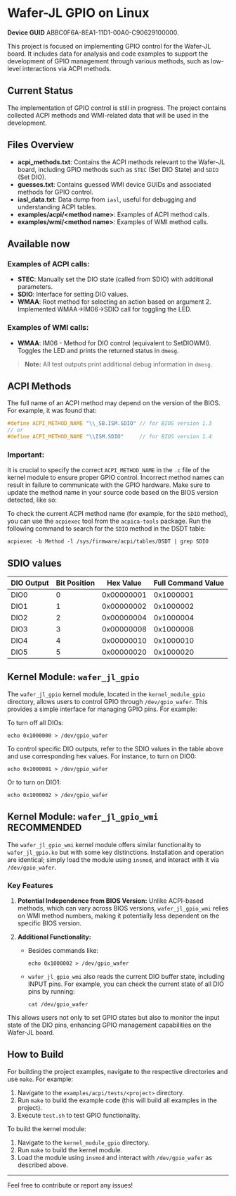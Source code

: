 # Wafer-JL GPIO on Linux
**Device GUID** ABBC0F6A-8EA1-11D1-00A0-C90629100000.

This project is focused on implementing GPIO control for the Wafer-JL board. It includes data for analysis and code examples to support the development of GPIO management through various methods, such as low-level interactions via ACPI methods.

## Current Status

The implementation of GPIO control is still in progress. The project contains collected ACPI methods and WMI-related data that will be used in the development.

## Files Overview

- **acpi_methods.txt**: Contains the ACPI methods relevant to the Wafer-JL board, including GPIO methods such as `STEC` (Set DIO State) and `SDIO` (Set DIO).
- **guesses.txt**: Contains guessed WMI device GUIDs and associated methods for GPIO control.
- **iasl_data.txt**: Data dump from `iasl`, useful for debugging and understanding ACPI tables.
- **examples/acpi/\<method name\>**: Examples of ACPI method calls.
- **examples/wmi/\<method name\>**: Examples of WMI method calls.

## Available now

### Examples of ACPI calls:

- **STEC**: Manually set the DIO state (called from SDIO) with additional parameters.
- **SDIO**: Interface for setting DIO values.
- **WMAA**: Root method for selecting an action based on argument 2. Implemented WMAA->IM06->SDIO call for toggling the LED.

### Examples of WMI calls:

- **WMAA**: IM06 - Method for DIO control (equivalent to SetDIOWMI). Toggles the LED and prints the returned status in `dmesg`.

> **Note:** All test outputs print additional debug information in `dmesg`.

## ACPI Methods

The full name of an ACPI method may depend on the version of the BIOS. For example, it was found that:

```c
#define ACPI_METHOD_NAME "\\_SB.ISM.SDIO" // for BIOS version 1.3
// or
#define ACPI_METHOD_NAME "\\ISM.SDIO"     // for BIOS version 1.4
```

### Important:

It is crucial to specify the correct `ACPI_METHOD_NAME` in the `.c` file of the kernel module to ensure proper GPIO control. Incorrect method names can result in failure to communicate with the GPIO hardware. Make sure to update the method name in your source code based on the BIOS version detected, like so:

To check the current ACPI method name (for example, for the `SDIO` method), you can use the `acpiexec` tool from the `acpica-tools` package. Run the following command to search for the `SDIO` method in the DSDT table:

```
acpiexec -b Method -l /sys/firmware/acpi/tables/DSDT | grep SDIO
```

## SDIO values

| DIO Output | Bit Position | Hex Value  | Full Command Value  |
|------------|--------------|------------|---------------------|
| DIO0       | 0            | 0x00000001 | 0x1000001           |
| DIO1       | 1            | 0x00000002 | 0x1000002           |
| DIO2       | 2            | 0x00000004 | 0x1000004           |
| DIO3       | 3            | 0x00000008 | 0x1000008           |
| DIO4       | 4            | 0x00000010 | 0x1000010           |
| DIO5       | 5            | 0x00000020 | 0x1000020           |
## Kernel Module: `wafer_jl_gpio`

The `wafer_jl_gpio` kernel module, located in the `kernel_module_gpio` directory, allows users to control GPIO through `/dev/gpio_wafer`. This provides a simple interface for managing GPIO pins. For example:

To turn off all DIOs:

```
echo 0x1000000 > /dev/gpio_wafer
```

To control specific DIO outputs, refer to the SDIO values in the table above and use corresponding hex values. For instance, to turn on DIO0:

```
echo 0x1000001 > /dev/gpio_wafer
```

Or to turn on DIO1:

```
echo 0x1000002 > /dev/gpio_wafer
```

## Kernel Module: `wafer_jl_gpio_wmi` RECOMMENDED

The `wafer_jl_gpio_wmi` kernel module offers similar functionality to `wafer_jl_gpio.ko` but with some key distinctions. Installation and operation are identical; simply load the module using `insmod`, and interact with it via `/dev/gpio_wafer`.

### Key Features

1. **Potential Independence from BIOS Version:** Unlike ACPI-based methods, which can vary across BIOS versions, `wafer_jl_gpio_wmi` relies on WMI method numbers, making it potentially less dependent on the specific BIOS version.
  
2. **Additional Functionality:**
   - Besides commands like:
  
     ```
     echo 0x1000002 > /dev/gpio_wafer
     ```
  
   - `wafer_jl_gpio_wmi` also reads the current DIO buffer state, including INPUT pins. For example, you can check the current state of all DIO pins by running:
  
     ```
     cat /dev/gpio_wafer
     ```

This allows users not only to set GPIO states but also to monitor the input state of the DIO pins, enhancing GPIO management capabilities on the Wafer-JL board.

## How to Build

For building the project examples, navigate to the respective directories and use `make`. For example:

1. Navigate to the `examples/acpi/tests/<project>` directory.
2. Run `make` to build the example code (this will build all examples in the project).
3. Execute `test.sh` to test GPIO functionality.

To build the kernel module:

1. Navigate to the `kernel_module_gpio` directory.
2. Run `make` to build the kernel module.
3. Load the module using `insmod` and interact with `/dev/gpio_wafer` as described above.

---

Feel free to contribute or report any issues!
